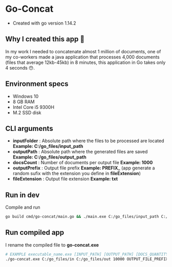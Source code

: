# Go-Concat

- Created with go version 1.14.2

## Why I created this app 🤔

In my work I needed to concatenate almost 1 million of documents, one of my co-workers made a java application that processes 4,000 documents (files that average 12kb-45kb) in 8 minutes, this application in Go takes only 4 seconds 😯.

## Environment specs

- Windows 10
- 8 GB RAM
- Intel Core i5 9300H
- M.2 SSD disk


## CLI arguments

- **inputFolder** : Absolute path where the files to be processed are located **Example: C:/go_files/input_path**
- **outputPath** : Absolute path where the generated files are saved **Example: C:/go_files/output_path**
- **docsCount** : Number of documents per output file **Example: 1000**
- **outputPrefix** : Output file prefix **Example: PREFIX_** (app generate a random sufix with the extension you define in **fileExtension**)
- **fileExtension** : Output file extension **Example: txt**


## Run in dev

Compile and run

```bash
go build cmd/go-concat/main.go && ./main.exe C:/go_files/input_path C:/go_files/output_path 1000 OUTPUT_FILE_PREFIX_ txt
```

## Run compiled app

I rename the compiled file to **go-concat.exe**

```bash
# EXAMPLE executable_name.exe [INPUT_PATH] [OUTPUT_PATH] [DOCS_QUANTITY] [OUTPUT_FILE_PREFIX] [OUTPUT_FILE_EXTENSION]
./go-concat.exe C:/go_files/in C:/go_files/out 10000 OUTPUT_FILE_PREFIX txt
```
